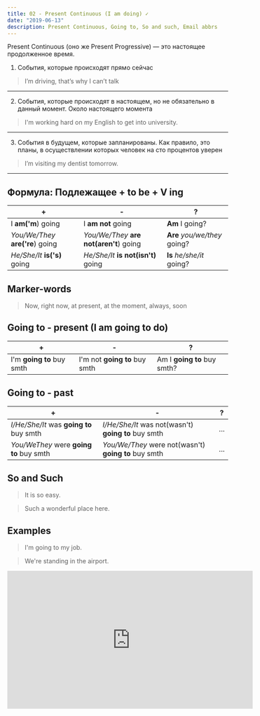 ```yaml
---
title: 02 - Present Continuous (I am doing) ✓
date: "2019-06-13"
description: Present Continuous, Going to, So and such, Email abbrs
---
```


Present Continuous (оно же Present Progressive) — это настоящее продолженное время. 
1. События, которые происходят прямо сейчас
> I’m driving, that’s why I can’t talk
---

2. События, которые происходят в настоящем, но не обязательно в данный момент. Около настоящего момента
> I'm working hard on my English to get into university. 
---

3. События в будущем, которые запланированы. Как правило, это планы, в осуществлении которых человек на сто процентов уверен
> I’m visiting my dentist tomorrow.
---

## Формула: Подлежащее + to be + V ing 

|+|-|?| 
|---|---|---|
| I **am('m**) going | I **am not** going | **Am** I going? |
| *You/We/They* **are('re**) going  | *You/We/They* **are not(aren't**) going | **Are** *you/we/they* going? |
| *He/She/It* **is('s)** going | *He/She/It* **is not(isn't)** going | **Is** *he/she/it* going?|

## Marker-words
> Now, right now, at present, at the moment, always, soon

## Going to - present (I am going to do)
|+|-|?|
|---|---|---|
|I'm **going to** buy smth|I'm not **going to** buy smth|Am I **going to** buy smth?|

## Going to - past
|+|-|?|
|---|---|---|
|*I/He/She/It* was **going to** buy smth|*I/He/She/It* was not(wasn't) **going to** buy smth|...|
|*You/WeThey* were **going to** buy smth|*You/We/They* were not(wasn't) **going to** buy smth|...|

## So and Such
> It is so easy.

> Such a wonderful place here.

## Examples

> I'm going to my job.

> We're standing in the airport.

<iframe width="560" height="315" src="https://www.youtube.com/embed/pz8zEqhGleY" frameborder="0" allow="accelerometer; autoplay; encrypted-media; gyroscope; picture-in-picture" allowfullscreen></iframe>
